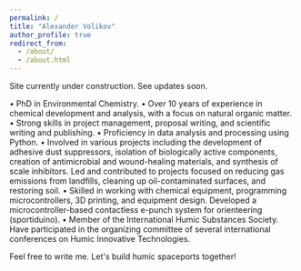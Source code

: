 ```yaml
---
permalink: /
title: "Alexander Volikov"
author_profile: true
redirect_from: 
  - /about/
  - /about.html
---
```


Site currently under construction. See updates soon.

• PhD in Environmental Chemistry.
• Over 10 years of experience in chemical development and analysis, with a focus on natural organic matter.
• Strong skills in project management, proposal writing, and scientific writing and publishing.
• Proficiency in data analysis and processing using Python.
• Involved in various projects including the development of adhesive dust suppressors, isolation of biologically active components, creation of antimicrobial and wound-healing materials, and synthesis of scale inhibitors. Led and contributed to projects focused on reducing gas emissions from landfills, cleaning up oil-contaminated surfaces, and restoring soil.
• Skilled in working with chemical equipment, programming microcontrollers, 3D printing, and equipment design. Developed a microcontroller-based contactless e-punch system for orienteering (sportiduino).
• Member of the International Humic Substances Society. Have participated in the organizing committee of several international conferences on Humic Innovative Technologies.

Feel free to write me. Let's build humic spaceports together!